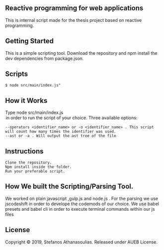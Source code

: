 ## Reactive programming for web applications

This is internal script made for the thesis project based on reactive programming.

## Getting Started

This is a simple scripting tool. Download the repository and npm install the dev dependencies from package.json.

## Scripts

```
$ node src/main/index.js"
```

## How it Works

Type node src/main/index.js <option> in order to run the script of your choice.
Three available options:

```
--operators <identifier_name> or -o <identifier_name> . This script will count how many times the identifier was used.
--ast or -a . Will output the ast tree of the file
```

## Instructions

```
Clone the repository.
Npm install inside the folder.
Run your preferable script.
```

## How We built the Scripting/Parsing Tool.

We worked on plain javascript ,gulp.js and node.js . For the parsing we use jscodeshift in order to develope the codemods of our choice. We use babel presets and babel cli in order to execute terminal commands within our js files

## License

Copyright © 2019, Stefanos Athanasoulias. Released under AUEB License.
